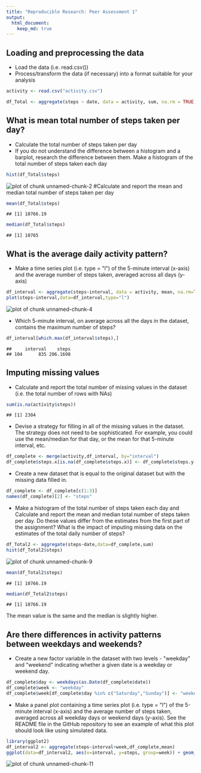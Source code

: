 ```yaml
---
title: "Reproducible Research: Peer Assessment 1"
output: 
  html_document:
    keep_md: true
---
```



## Loading and preprocessing the data
* Load the data (i.e. read.csv())
* Process/transform the data (if necessary) into a format suitable for your analysis



```r
activity <- read.csv("activity.csv")

df_Total <- aggregate(steps ~ date, data = activity, sum, na.rm = TRUE)
```
## What is mean total number of steps taken per day?
* Calculate the total number of steps taken per day
* If you do not understand the difference between a histogram and a barplot, research the difference between them. Make a histogram of the total number of steps taken each day


```r
hist(df_Total$steps)
```

![plot of chunk unnamed-chunk-2](figure/unnamed-chunk-2-1.png)
#Calculate and report the mean and median total number of steps taken per day

```r
mean(df_Total$steps)
```

```
## [1] 10766.19
```

```r
median(df_Total$steps)
```

```
## [1] 10765
```
## What is the average daily activity pattern?
* Make a time series plot (i.e. type = "l") of the 5-minute interval (x-axis) and the average number of steps taken, averaged across all days (y-axis)

```r
df_interval <- aggregate(steps~interval, data = activity, mean, na.rm=TRUE)
plot(steps~interval,data=df_interval,type="l")
```

![plot of chunk unnamed-chunk-4](figure/unnamed-chunk-4-1.png)

* Which 5-minute interval, on average across all the days in the dataset, contains the maximum number of steps?

```r
df_interval[which.max(df_interval$steps),]
```

```
##     interval    steps
## 104      835 206.1698
```
## Imputing missing values

* Calculate and report the total number of missing values in the dataset (i.e. the total number of rows with NAs)

```r
sum(is.na(activity$steps))
```

```
## [1] 2304
```

* Devise a strategy for filling in all of the missing values in the dataset. The strategy does not need to be sophisticated. For example, you could use the mean/median for that day, or the mean for that 5-minute interval, etc.


```r
df_complete <- merge(activity,df_interval, by="interval")
df_complete$steps.x[is.na(df_complete$steps.x)] <- df_complete$steps.y[is.na(df_complete$steps.x)]
```

* Create a new dataset that is equal to the original dataset but with the missing data filled in.

```r
df_complete <- df_complete[c(1:3)]
names(df_complete)[2] <- "steps"
```

* Make a histogram of the total number of steps taken each day and Calculate and report the mean and median total number of steps taken per day. Do these values differ from the estimates from the first part of the assignment? What is the impact of imputing missing data on the estimates of the total daily number of steps?

```r
df_Total2 <- aggregate(steps~date,data=df_complete,sum)
hist(df_Total2$steps)
```

![plot of chunk unnamed-chunk-9](figure/unnamed-chunk-9-1.png)

```r
mean(df_Total2$steps)
```

```
## [1] 10766.19
```

```r
median(df_Total2$steps)
```

```
## [1] 10766.19
```
The mean value is the same and the median is slightly higher.

## Are there differences in activity patterns between weekdays and weekends?

* Create a new factor variable in the dataset with two levels - "weekday" and "weekend" indicating whether a given date is a weekday or weekend day.
 
 ```r
 df_complete$day <- weekdays(as.Date(df_complete$date))
 df_complete$week <- "weekday"
 df_complete$week[df_complete$day %in% c("Saturday","Sunday")] <- "weekend"
 ```

* Make a panel plot containing a time series plot (i.e. type = "l") of the 5-minute interval (x-axis) and the average number of steps taken, averaged across all weekday days or weekend days (y-axis). See the README file in the GitHub repository to see an example of what this plot should look like using simulated data.


```r
library(ggplot2)
df_interval2 <- aggregate(steps~interval+week,df_complete,mean)
ggplot(data=df_interval2, aes(x=interval, y=steps, group=week)) + geom_line(aes(color=week))+ facet_wrap(~ week, nrow=2)
```

![plot of chunk unnamed-chunk-11](figure/unnamed-chunk-11-1.png)
